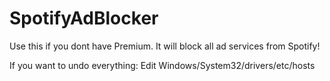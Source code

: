 # SpotifyAdBlocker
 
Use this if you dont have Premium.
It will block all ad services from Spotify!

If you want to undo everything:
Edit Windows/System32/drivers/etc/hosts
